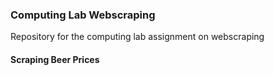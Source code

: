 ### Computing Lab Webscraping
Repository for the computing lab assignment on webscraping

#### Scraping Beer Prices
